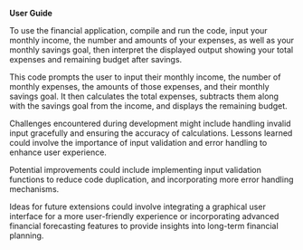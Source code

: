 <b>User Guide</b>

To use the financial application, compile and run the code, input your monthly income, the number and amounts of your expenses, as well as your monthly savings goal, then interpret the displayed output showing your total expenses and remaining budget after savings.


This code prompts the user to input their monthly income, the number of monthly expenses, the amounts of those expenses, and their monthly savings goal. It then calculates the total expenses, subtracts them along with the savings goal from the income, and displays the remaining budget.

Challenges encountered during development might include handling invalid input gracefully and ensuring the accuracy of calculations. Lessons learned could involve the importance of input validation and error handling to enhance user experience.

Potential improvements could include implementing input validation functions to reduce code duplication, and incorporating more error handling mechanisms.

Ideas for future extensions could involve integrating a graphical user interface for a more user-friendly experience or incorporating advanced financial forecasting features to provide insights into long-term financial planning.
